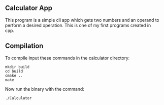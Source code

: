 ## Calculator App ##
This program is a simple cli app which gets two numbers and
an operand to perform a desired operation. This is one of my first
programs created in cpp.

## Compilation ##
To compile input these commands in the calculator directory:

	mkdir build
	cd build
	cmake ..
	make

Now run the binary with the command:

	./Calculator
